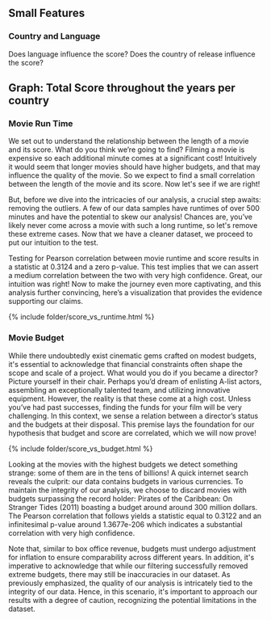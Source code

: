 ## Small Features

### Country and Language

Does language influence the score? Does the country of release influence the score?

## Graph: Total Score throughout the years per country

### Movie Run Time 

We set out to understand the relationship between the length of a movie and its score. What do you think we’re going to find? Filming a movie is expensive so each additional minute comes at a significant cost! Intuitively it would seem that longer movies should have higher budgets, and that may influence the quality of the movie. So we expect to find a small correlation between the length of the movie and its score. Now let's see if we are right!

But, before we dive into the intricacies of our analysis, a crucial step awaits: removing the outliers. A few of our data samples have runtimes of over 500 minutes and have the potential to skew our analysis! Chances are, you’ve likely never come across a movie with such a long runtime, so let's remove these extreme cases. Now that we have a cleaner dataset, we proceed to put our intuition to the test. 

Testing for Pearson correlation between movie runtime and score results in a statistic at 0.3124 and a zero p-value. This test implies that we can assert a medium correlation between the two with very high confidence. Great, our intuition was right! Now to make the journey even more captivating, and this analysis further convincing, here’s a visualization that provides the evidence supporting our claims.

{% include folder/score_vs_runtime.html %}

### Movie Budget

While there undoubtedly exist cinematic gems crafted on modest budgets, it's essential to acknowledge that financial constraints often shape the scope and scale of a project. What would you do if you became a director? Picture yourself in their chair. Perhaps you’d dream of enlisting A-list actors, assembling an exceptionally talented team, and utilizing innovative equipment. However, the reality is that these come at a high cost. Unless you’ve had past successes, finding the funds for your film will be very challenging. In this context, we sense a relation between a director’s status and the budgets at their disposal. This premise lays the foundation for our hypothesis that budget and score are correlated, which we will now prove!

{% include folder/score_vs_budget.html %}

Looking at the movies with the highest budgets we detect something strange: some of them are in the tens of billions! A quick internet search reveals the culprit: our data contains budgets in various currencies. To maintain the integrity of our analysis, we choose to discard movies with budgets surpassing the record holder: Pirates of the Caribbean: On Stranger Tides (2011) boasting a budget around around 300 million dollars. The Pearson correlation that follows yields a statistic equal to 0.3122 and an infinitesimal p-value around 1.3677e-206 which indicates a substantial correlation with very high confidence. 

Note that, similar to box office revenue, budgets must undergo adjustment for inflation to ensure comparability across different years. In addition, it's imperative to acknowledge that while our filtering successfully removed extreme budgets, there may still be inaccuracies in our dataset. As previously emphasized, the quality of our analysis is intricately tied to the integrity of our data. Hence, in this scenario, it's important to approach our results with a degree of caution, recognizing the potential limitations in the dataset.
